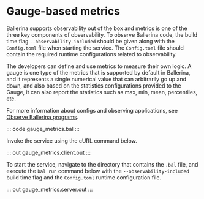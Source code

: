 # Gauge-based metrics

Ballerina supports observability out of the box and metrics is one of the three key components of observability. To observe Ballerina code, the build time flag `--observability-included` should be given along with the `Config.toml` file when starting the service. The `Config.toml` file should contain the required runtime configurations related to observability.

The developers can define and use metrics to measure their own logic. A gauge is one type of the metrics that is supported by default in Ballerina, and it represents a single numerical value that can arbitrarily go up and down, and also based on the statistics configurations provided to the Gauge, it can also report the statistics such as max, min, mean, percentiles, etc.

For more information about configs and observing applications, see [Observe Ballerina programs](/learn/observe-ballerina-programs/).

::: code gauge_metrics.bal :::

Invoke the service using the cURL command below.

::: out gauge_metrics.client.out :::

To start the service, navigate to the directory that contains the
`.bal` file, and execute the `bal run` command below with the `--observability-included` build time flag and the `Config.toml` runtime configuration file.

::: out gauge_metrics.server.out :::
